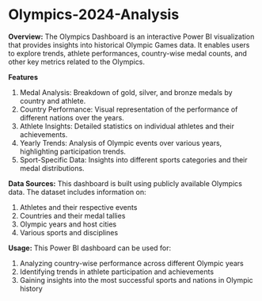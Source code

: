# Olympics-2024-Analysis

**Overview:**
The Olympics Dashboard is an interactive Power BI visualization that provides insights into historical Olympic Games data. It enables users to explore trends, athlete performances, country-wise medal counts, and other key metrics related to the Olympics.

**Features**
1. Medal Analysis: Breakdown of gold, silver, and bronze medals by country and athlete.
2. Country Performance: Visual representation of the performance of different nations over the years.
3. Athlete Insights: Detailed statistics on individual athletes and their achievements.
4. Yearly Trends: Analysis of Olympic events over various years, highlighting participation trends.
5. Sport-Specific Data: Insights into different sports categories and their medal distributions.

**Data Sources:**
This dashboard is built using publicly available Olympics data. The dataset includes information on:
1. Athletes and their respective events
2. Countries and their medal tallies
3. Olympic years and host cities
4. Various sports and disciplines

**Usage:**
This Power BI dashboard can be used for:
1. Analyzing country-wise performance across different Olympic years
2. Identifying trends in athlete participation and achievements
3. Gaining insights into the most successful sports and nations in Olympic history
